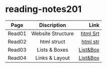 # reading-notes201


|Page     |Discription       |Link                                                                         | 
|---------|:-------------:   |------:                                                                      |
| Read01  | Website Structure| [html Srt](https://tamim86.github.io/reading-notes201/read01)               |
| Read02  | html struct      | [html str](https://tamim86.github.io/reading-notes201/read02)               |
| Read03  | Lists & Boxes    | [List&Box](https://tamim86.github.io/reading-notes201/read03)               |
| Read04  | Links & Layout   | [List&Box](https://tamim86.github.io/reading-notes201/read04)               |
